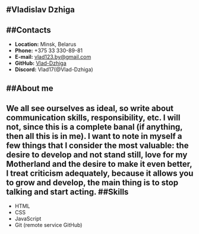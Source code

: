 #Vladislav Dzhiga
---
##Contacts
---
* **Location:** Minsk, Belarus
* **Phone:** +375 33 330-89-81
* **E-mail:**  vlad123.by@gmail.com
* **GitHub:** [Vlad-Dzhiga](https://github.com/Vlad-Dzhiga)
* **Discord:** Vlad17(@Vlad-Dzhiga)

##About me
---
We all see ourselves as ideal, so write about communication skills, responsibility, etc. I will not, since this is a complete banal (if anything, then all this is in me). I want to note in myself a few things that I consider the most valuable: the desire to develop and not stand still, love for my Motherland and the desire to make it even better, I treat criticism adequately, because it allows you to grow and develop, the main thing is to stop talking and start acting.
##Skills
---
* HTML
* CSS
* JavaScript
* Git (remote service GitHub)
